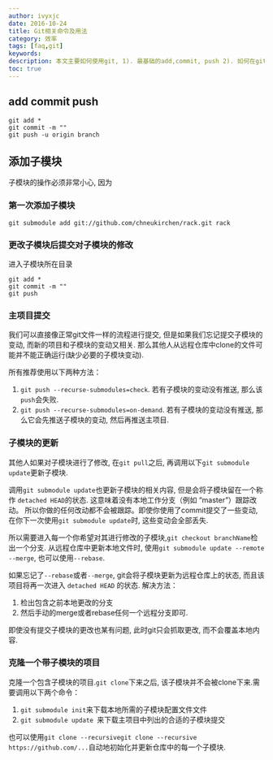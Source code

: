 ```yaml
---
author: ivyxjc
date: 2016-10-24
title: Git相关命令及用法
category: 效率
tags: [faq,git]
keywords:
description: 本文主要如何使用git, 1). 最基础的add,commit, push 2). 如何在git文件中添加子模块
toc: true
---
```


## add commit push

```
git add *
git commit -m ""
git push -u origin branch
```

## 添加子模块

子模块的操作必须非常小心, 因为

### 第一次添加子模块

```git
git submodule add git://github.com/chneukirchen/rack.git rack
```

### 更改子模块后提交对子模块的修改

进入子模块所在目录

```
git add *
git commit -m ""
git push
```

### 主项目提交

我们可以直接像正常git文件一样的流程进行提交, 但是如果我们忘记提交子模块的变动, 而新的项目和子模块的变动又相关. 那么其他人从远程仓库中clone的文件可能并不能正确运行(缺少必要的子模块变动).

所有推荐使用以下两种方法：
1. `git push --recurse-submodules=check`. 若有子模块的变动没有推送, 那么该`push`会失败.
2. `git push --recurse-submodules=on-demand`. 若有子模块的变动没有推送, 那么它会先推送子模块的变动, 然后再推送主项目.

### 子模块的更新

其他人如果对子模块进行了修改, 在`git pull`之后, 再调用以下`git submodule update`更新子模块.

调用`git submodule update`也更新子模块的相关内容, 但是会将子模块留在一个称作 `detached HEAD`的状态. 这意味着没有本地工作分支（例如 “master”）跟踪改动。 所以你做的任何改动都不会被跟踪。即使你使用了commit提交了一些变动, 在你下一次使用`git submodule update`时, 这些变动会全部丢失.

所以需要进入每一个你希望对其进行修改的子模块,`git checkout branchName`检出一个分支. 从远程仓库中更新本地文件时, 使用`git submodule update --remote --merge`, 也可以使用`--rebase`.

如果忘记了`--rebase`或者`--merge`, git会将子模块更新为远程仓库上的状态, 而且该项目将再一次进入 `detached HEAD` 的状态. 解决方法：

1. 检出包含之前本地更改的分支
2. 然后手动的merge或者rebase任何一个远程分支即可.

即使没有提交子模块的更改也某有问题, 此时git只会抓取更改, 而不会覆盖本地内容.

### 克隆一个带子模块的项目

克隆一个包含子模块的项目.`git clone`下来之后, 该子模块并不会被clone下来.需要调用以下两个命令：
1. `git submodule init`来下载本地所需的子模块配置文件文件
2. `git submodule update `来下载主项目中列出的合适的子模块提交

也可以使用`git clone --recursivegit clone --recursive https://github.com/...`自动地初始化并更新仓库中的每一个子模块.
